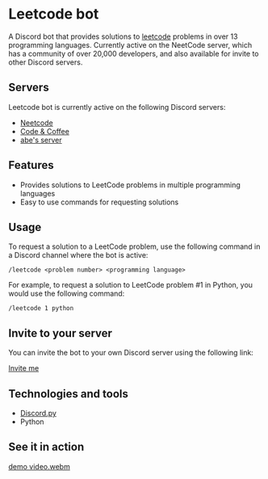 # Leetcode bot
A Discord bot that provides solutions to [leetcode](https://leetcode.com/) problems in over 13 programming languages. Currently active on the NeetCode server, which has a community of over 20,000 developers, and also available for invite to other Discord servers.

## Servers
Leetcode bot is currently active on the following Discord servers:
- [Neetcode](https://discord.gg/ddjKRXPqtk)
- [Code & Coffee](https://www.codeandcoffee.chat/)
- [abe's server](https://discord.gg/Bv8XkBSEHP)


## Features
- Provides solutions to LeetCode problems in multiple programming languages
- Easy to use commands for requesting solutions

## Usage
To request a solution to a LeetCode problem, use the following command in a Discord channel where the bot is active:

`/leetcode <problem number> <programming language>`

For example, to request a solution to LeetCode problem #1 in Python, you would use the following command:

`/leetcode 1 python`

## Invite to your server
You can invite the bot to your own Discord server using the following link:

[Invite me](https://discord.com/oauth2/authorize?client_id=1052787378718253106&scope=bot+applications.commands&permissions=0)

## Technologies and tools
- [Discord.py](https://github.com/Rapptz/discord.py)
- Python

## See it in action  
 
[demo video.webm](https://user-images.githubusercontent.com/82916197/208010250-54f21d02-8774-4953-aa93-92a8bfd0f31d.webm)
